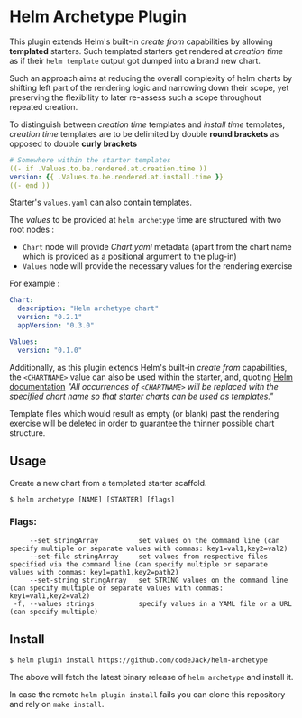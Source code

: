 # Helm Archetype Plugin

This plugin extends Helm's built-in *create from* capabilities by allowing **templated** starters. Such templated starters get rendered at *creation time* as if their `helm template` output got dumped into a brand new chart.

Such an approach aims at reducing the overall complexity of helm charts by shifting left part of the rendering logic and narrowing down their scope, yet preserving the flexibility to later re-assess such a scope throughout repeated creation.  

To distinguish between *creation time* templates and *install time* templates, *creation time* templates are to be delimited by double **round brackets** as opposed to double **curly brackets**

```yaml
# Somewhere within the starter templates
((- if .Values.to.be.rendered.at.creation.time ))
version: {{ .Values.to.be.rendered.at.install.time }}
((- end ))
```

Starter's `values.yaml` can also contain templates.

The *values* to be provided at `helm archetype` time are structured with two root nodes :
- `Chart` node will provide *Chart.yaml* metadata (apart from the chart name which is provided as a positional argument to the plug-in) 
- `Values` node will provide the necessary values for the rendering exercise

For example :
```yaml
Chart:
  description: "Helm archetype chart"
  version: "0.2.1"
  appVersion: "0.3.0"

Values:
  version: "0.1.0"
```

Additionally, as this plugin extends Helm's built-in *create from* capabilities, the `<CHARTNAME>` value can also be used within the starter, and, quoting [Helm documentation](https://helm.sh/docs/topics/charts/) *"All occurrences of `<CHARTNAME>` will be replaced with the specified chart name so that starter charts can be used as templates."*

Template files which would result as empty (or blank) past the rendering exercise will be deleted in order to guarantee the thinner possible chart structure.

## Usage

Create a new chart from a templated starter scaffold.

```
$ helm archetype [NAME] [STARTER] [flags]
```

### Flags:

```
     --set stringArray          set values on the command line (can specify multiple or separate values with commas: key1=val1,key2=val2)
     --set-file stringArray     set values from respective files specified via the command line (can specify multiple or separate values with commas: key1=path1,key2=path2)
     --set-string stringArray   set STRING values on the command line (can specify multiple or separate values with commas: key1=val1,key2=val2)
 -f, --values strings           specify values in a YAML file or a URL (can specify multiple)
```


## Install

```
$ helm plugin install https://github.com/codeJack/helm-archetype
```

The above will fetch the latest binary release of `helm archetype` and install it.

In case the remote `helm plugin install` fails you can clone this repository and rely on `make install`.
